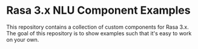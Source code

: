 # Rasa 3.x NLU Component Examples 

This repository contains a collection of custom components for Rasa 3.x. 
The goal of this repository is to show examples such that it's easy to 
work on your own.
